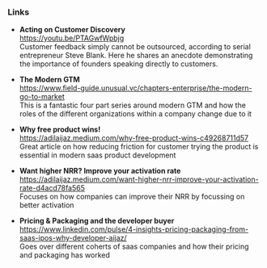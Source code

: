 ### Links

- **Acting on Customer Discovery**   
https://youtu.be/PTAGwfWpbjg  
Customer feedback simply cannot be outsourced, according to serial entrepreneur Steve Blank. Here he shares an anecdote demonstrating the importance of founders speaking directly to customers.  

- **The Modern GTM**  
https://www.field-guide.unusual.vc/chapters-enterprise/the-modern-go-to-market  
This is a fantastic four part series around modern GTM and how the roles of the different organizations within a company change due to it  

- **Why free product wins!**  
https://adilaijaz.medium.com/why-free-product-wins-c49268711d57  
Great article on how reducing friction for customer trying the product is essential in modern saas product development  

- **Want higher NRR? Improve your activation rate**  
https://adilaijaz.medium.com/want-higher-nrr-improve-your-activation-rate-d4acd78fa565  
Focuses on how companies can improve their NRR by focussing on better activation  

- **Pricing & Packaging and the developer buyer**  
https://www.linkedin.com/pulse/4-insights-pricing-packaging-from-saas-ipos-why-developer-aijaz/  
Goes over different coherts of saas companies and how their pricing and packaging has worked  

